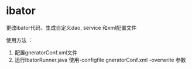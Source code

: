 # ibator
更改ibator代码，生成自定义dao, service 和xml配置文件

使用方法 ：
1. 配置gneratorConf.xml文件 </br>
2. 运行IbatorRunner.java  使用-configfile gneratorConf.xml -overwrite 参数
